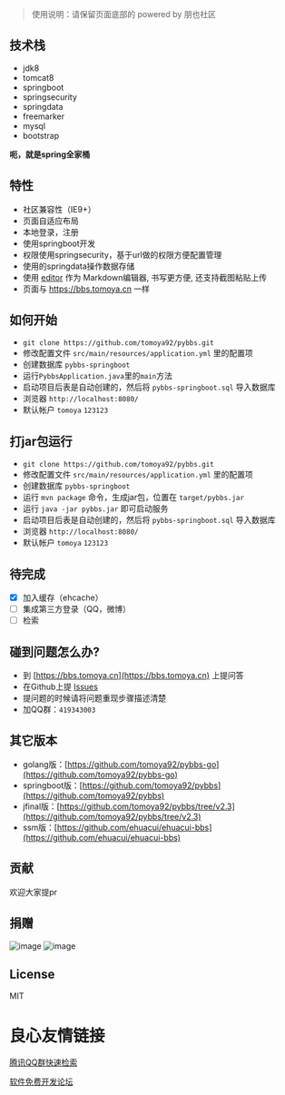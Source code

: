 > 使用说明：请保留页面底部的 powered by 朋也社区

## 技术栈

- jdk8
- tomcat8
- springboot
- springsecurity
- springdata
- freemarker
- mysql
- bootstrap

**呃，就是spring全家桶**

## 特性

- 社区兼容性（IE9+）
- 页面自适应布局
- 本地登录，注册
- 使用springboot开发
- 权限使用springsecurity，基于url做的权限方便配置管理
- 使用的springdata操作数据存储
- 使用 [editor](https://github.com/lepture/editor) 作为 Markdown编辑器, 书写更方便, 还支持截图粘贴上传
- 页面与 https://bbs.tomoya.cn 一样 

## 如何开始

- `git clone https://github.com/tomoya92/pybbs.git`
- 修改配置文件 `src/main/resources/application.yml` 里的配置项
- 创建数据库 `pybbs-springboot`
- 运行`PybbsApplication.java`里的`main`方法
- 启动项目后表是自动创建的，然后将 `pybbs-springboot.sql` 导入数据库
- 浏览器 `http://localhost:8080/`
- 默认帐户 `tomoya` `123123`

## 打jar包运行

- `git clone https://github.com/tomoya92/pybbs.git`
- 修改配置文件 `src/main/resources/application.yml` 里的配置项
- 创建数据库 `pybbs-springboot`
- 运行 `mvn package` 命令，生成jar包，位置在 `target/pybbs.jar`
- 运行 `java -jar pybbs.jar` 即可启动服务
- 启动项目后表是自动创建的，然后将 `pybbs-springboot.sql` 导入数据库
- 浏览器 `http://localhost:8080/`
- 默认帐户 `tomoya` `123123`

## 待完成

- [x] 加入缓存（ehcache）
- [ ] 集成第三方登录（QQ，微博）
- [ ] 检索

## 碰到问题怎么办?

- 到 [https://bbs.tomoya.cn](https://bbs.tomoya.cn) 上提问答
- 在Github上提 [Issues](https://github.com/tomoya92/pybbs/issues)
- 提问题的时候请将问题重现步骤描述清楚
- 加QQ群：`419343003`

## 其它版本

- golang版：[https://github.com/tomoya92/pybbs-go](https://github.com/tomoya92/pybbs-go)
- springboot版：[https://github.com/tomoya92/pybbs](https://github.com/tomoya92/pybbs)
- jfinal版：[https://github.com/tomoya92/pybbs/tree/v2.3](https://github.com/tomoya92/pybbs/tree/v2.3)
- ssm版：[https://github.com/ehuacui/ehuacui-bbs](https://github.com/ehuacui/ehuacui-bbs)

## 贡献

欢迎大家提pr

## 捐赠

![image](https://cloud.githubusercontent.com/assets/6915570/18000010/9283d530-6bae-11e6-8c34-cd27060b9074.png)
![image](https://cloud.githubusercontent.com/assets/6915570/17999995/7c2a4db4-6bae-11e6-891c-4b6bc4f00f4b.png)

## License

MIT


 # 良心友情链接

[腾讯QQ群快速检索](http://u.720life.cn/s/8cf73f7c)

[软件免费开发论坛](http://u.720life.cn/s/bbb01dc0)